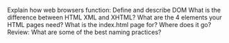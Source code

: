 Explain how web browsers function: 
Define and describe DOM
What is the difference between HTML XML and XHTML? 
What are the 4 elements your HTML pages need? 
What is the index.html page for? Where does it go? 
Review: What are some of the best naming practices?
